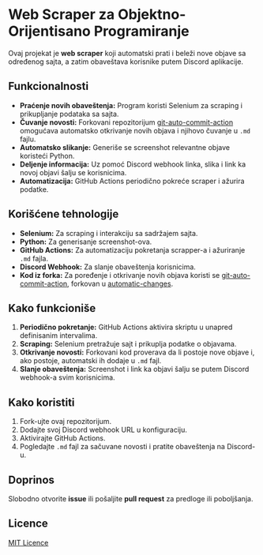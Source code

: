 # Web Scraper za Objektno-Orijentisano Programiranje

Ovaj projekat je **web scraper** koji automatski prati i beleži nove objave sa određenog sajta, a zatim obaveštava korisnike putem Discord aplikacije.

## Funkcionalnosti
- **Praćenje novih obaveštenja:** Program koristi Selenium za scraping i prikupljanje podataka sa sajta.
- **Čuvanje novosti:** Forkovani repozitorijum [git-auto-commit-action](https://github.com/stefanzweifel/git-auto-commit-action) omogućava automatsko otkrivanje novih objava i njihovo čuvanje u `.md` fajlu.
- **Automatsko slikanje:** Generiše se screenshot relevantne objave koristeći Python.
- **Deljenje informacija:** Uz pomoć Discord webhook linka, slika i link ka novoj objavi šalju se korisnicima.
- **Automatizacija:** GitHub Actions periodično pokreće scraper i ažurira podatke.

## Korišćene tehnologije
- **Selenium:** Za scraping i interakciju sa sadržajem sajta.
- **Python:** Za generisanje screenshot-ova.
- **GitHub Actions:** Za automatizaciju pokretanja scrapper-a i ažuriranje `.md` fajla.
- **Discord Webhook:** Za slanje obaveštenja korisnicima.
- **Kod iz forka:** Za poređenje i otkrivanje novih objava koristi se [git-auto-commit-action](https://github.com/stefanzweifel/git-auto-commit-action), forkovan u [automatic-changes](https://github.com/studentAutomations/automatic-changes).

## Kako funkcioniše
1. **Periodično pokretanje:** GitHub Actions aktivira skriptu u unapred definisanim intervalima.
2. **Scraping:** Selenium pretražuje sajt i prikuplja podatke o objavama.
3. **Otkrivanje novosti:** Forkovani kod proverava da li postoje nove objave i, ako postoje, automatski ih dodaje u `.md` fajl.
4. **Slanje obaveštenja:** Screenshot i link ka objavi šalju se putem Discord webhook-a svim korisnicima.

## Kako koristiti
1. Fork-ujte ovaj repozitorijum.
2. Dodajte svoj Discord webhook URL u konfiguraciju.
3. Aktivirajte GitHub Actions.
4. Pogledajte `.md` fajl za sačuvane novosti i pratite obaveštenja na Discord-u.

## Doprinos
Slobodno otvorite **issue** ili pošaljite **pull request** za predloge ili poboljšanja.

## Licence
[MIT Licence](./LICENSE)
